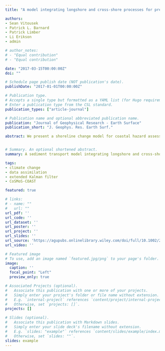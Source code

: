 ```yaml
---
title: "A model integrating longshore and cross-shore processes for predicting long-term shoreline response to climate change"

authors:
- Sean Vitousek
- Patrick L. Barnard
- Patrick Limber
- Li Erikson
- admin

# author_notes:
# - "Equal contribution"
# - "Equal contribution"

date: "2017-03-15T00:00:00Z"
doi: ""

# Schedule page publish date (NOT publication's date).
publishDate: "2017-01-01T00:00:00Z"

# Publication type.
# Accepts a single type but formatted as a YAML list (for Hugo requirements).
# Enter a publication type from the CSL standard.
publication_types: ["article-journal"]

# Publication name and optional abbreviated publication name.
publication: "Journal of Geophysical Research - Earth Surface"
publication_short: "J. Geophys. Res. Earth Surf."

abstract: We present a shoreline change model for coastal hazard assessment and management planning. The model, CoSMoS-COAST (Coastal One-line Assimilated Simulation Tool), is a transect-based, one-line model that predicts short-term and long-term shoreline response to climate change in the 21st century. The proposed model represents a novel, modular synthesis of process-based models of coastline evolution due to longshore and cross-shore transport by waves and sea level rise. Additionally, the model uses an extended Kalman filter for data assimilation of historical shoreline positions to improve estimates of model parameters and thereby improve confidence in long-term predictions. We apply CoSMoS-COAST to simulate sandy shoreline evolution along 500 km of coastline in Southern California, which hosts complex mixtures of beach settings variably backed by dunes, bluffs, cliffs, estuaries, river mouths, and urban infrastructure, providing applicability of the model to virtually any coastal setting. Aided by data assimilation, the model is able to reproduce the observed signal of seasonal shoreline change for the hindcast period of 1995–2010, showing excellent agreement between modeled and observed beach states. The skill of the model during the hindcast period improves confidence in the model's predictive capability when applied to the forecast period (2010–2100) driven by GCM-projected wave and sea level conditions. Predictions of shoreline change with limited human intervention indicate that 31% to 67% of Southern California beaches may become completely eroded by 2100 under sea level rise scenarios of 0.93 to 2.0 m.


# Summary. An optional shortened abstract.
summary: A sediment transport model integrating longshore and cross-shore processes for predicting long-term shoreline response to climate change.

tags:
- climate change
- data assimilation
- extended Kalman filter
- CoSMoS-COAST

featured: true

# links:
# - name: ""
#   url: ""
url_pdf: ''
url_code: ''
url_dataset: ''
url_poster: ''
url_project: ''
url_slides: ''
url_source: 'https://agupubs.onlinelibrary.wiley.com/doi/full/10.1002/2016JF004065'
url_video: ''

# Featured image
# To use, add an image named `featured.jpg/png` to your page's folder. 
image:
  caption: ''
  focal_point: "Left"
  preview_only: true

# Associated Projects (optional).
#   Associate this publication with one or more of your projects.
#   Simply enter your project's folder or file name without extension.
#   E.g. `internal-project` references `content/project/internal-project/index.md`.
#   Otherwise, set `projects: []`.
projects: []

# Slides (optional).
#   Associate this publication with Markdown slides.
#   Simply enter your slide deck's filename without extension.
#   E.g. `slides: "example"` references `content/slides/example/index.md`.
#   Otherwise, set `slides: ""`.
slides: example
---
```

